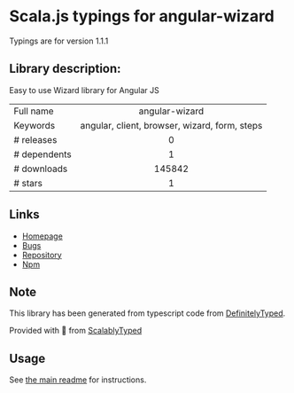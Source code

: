 
# Scala.js typings for angular-wizard

Typings are for version 1.1.1

## Library description:
Easy to use Wizard library for Angular JS

|                    |                 |
| ------------------ | :-------------: |
| Full name          | angular-wizard |
| Keywords           | angular, client, browser, wizard, form, steps |
| # releases         | 0 |
| # dependents       | 1 |
| # downloads        | 145842 |
| # stars            | 1 |

## Links
- [Homepage](https://github.com/mgonto/angular-wizard)
- [Bugs](https://github.com/mgonto/angular-wizard/issues)
- [Repository](https://github.com/mgonto/angular-wizard)
- [Npm](https://www.npmjs.com/package/angular-wizard)
    


## Note
This library has been generated from typescript code from [DefinitelyTyped](https://definitelytyped.org).

Provided with :purple_heart: from [ScalablyTyped](https://github.com/oyvindberg/ScalablyTyped)

## Usage
See [the main readme](../../readme.md) for instructions.


